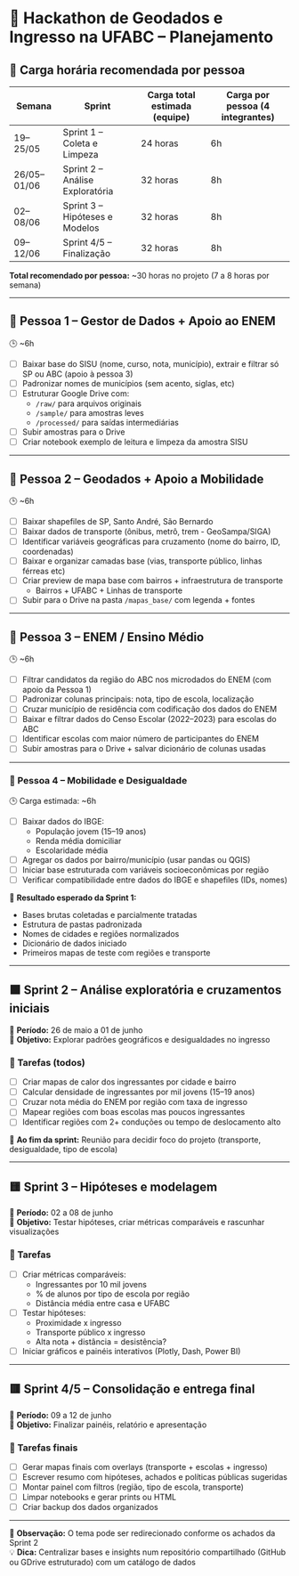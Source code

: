# 🧠 Hackathon de Geodados e Ingresso na UFABC – Planejamento

## 📅 Carga horária recomendada por pessoa

| Semana       | Sprint                          | Carga total estimada (equipe) | Carga por pessoa (4 integrantes) |
|--------------|----------------------------------|-------------------------------|----------------------------------|
| 19–25/05     | Sprint 1 – Coleta e Limpeza     | 24 horas                      | 6h                               |
| 26/05–01/06  | Sprint 2 – Análise Exploratória | 32 horas                      | 8h                               |
| 02–08/06     | Sprint 3 – Hipóteses e Modelos  | 32 horas                      | 8h                               |
| 09–12/06     | Sprint 4/5 – Finalização        | 32 horas                      | 8h                               |

**Total recomendado por pessoa:** ~30 horas no projeto (7 a 8 horas por semana)

---

## 👤 Pessoa 1 – Gestor de Dados + Apoio ao ENEM
🕒 ~6h
- [ ] Baixar base do SISU (nome, curso, nota, município), extrair e filtrar só SP ou ABC (apoio à pessoa 3)
- [ ] Padronizar nomes de municípios (sem acento, siglas, etc)
- [ ] Estruturar Google Drive com:  
  - `/raw/` para arquivos originais  
  - `/sample/` para amostras leves  
  - `/processed/` para saídas intermediárias  
- [ ] Subir amostras para o Drive
- [ ] Criar notebook exemplo de leitura e limpeza da amostra SISU  

---

## 👤 Pessoa 2 – Geodados + Apoio a Mobilidade  
🕒 ~6h
- [ ] Baixar shapefiles de SP, Santo André, São Bernardo  
- [ ] Baixar dados de transporte (ônibus, metrô, trem - GeoSampa/SIGA)  
- [ ] Identificar variáveis geográficas para cruzamento (nome do bairro, ID, coordenadas)  
- [ ] Baixar e organizar camadas base (vias, transporte público, linhas férreas etc)  
- [ ] Criar preview de mapa base com bairros + infraestrutura de transporte
  - Bairros + UFABC + Linhas de transporte  
- [ ] Subir para o Drive na pasta `/mapas_base/` com legenda + fontes  

---

## 👤 Pessoa 3 – ENEM / Ensino Médio 
🕒 ~6h
- [ ] Filtrar candidatos da região do ABC nos microdados do ENEM (com apoio da Pessoa 1)  
- [ ] Padronizar colunas principais: nota, tipo de escola, localização
- [ ] Cruzar município de residência com codificação dos dados do ENEM  
- [ ] Baixar e filtrar dados do Censo Escolar (2022–2023) para escolas do ABC  
- [ ] Identificar escolas com maior número de participantes do ENEM
- [ ] Subir amostras para o Drive + salvar dicionário de colunas usadas  

---

### 👤 Pessoa 4 – Mobilidade e Desigualdade  
🕒 Carga estimada: ~6h  
- [ ] Baixar dados do IBGE:  
  - População jovem (15–19 anos)  
  - Renda média domiciliar  
  - Escolaridade média  
- [ ] Agregar os dados por bairro/município (usar pandas ou QGIS)  
- [ ] Iniciar base estruturada com variáveis socioeconômicas por região  
- [ ] Verificar compatibilidade entre dados do IBGE e shapefiles (IDs, nomes)

📌 **Resultado esperado da Sprint 1:**
- Bases brutas coletadas e parcialmente tratadas
- Estrutura de pastas padronizada
- Nomes de cidades e regiões normalizados
- Dicionário de dados iniciado
- Primeiros mapas de teste com regiões e transporte

----

## 🟩 Sprint 2 – Análise exploratória e cruzamentos iniciais
📆 **Período:** 26 de maio a 01 de junho  
🎯 **Objetivo:** Explorar padrões geográficos e desigualdades no ingresso

### 🔹 Tarefas (todos)

- [ ] Criar mapas de calor dos ingressantes por cidade e bairro
- [ ] Calcular densidade de ingressantes por mil jovens (15–19 anos)
- [ ] Cruzar nota média do ENEM por região com taxa de ingresso
- [ ] Mapear regiões com boas escolas mas poucos ingressantes
- [ ] Identificar regiões com 2+ conduções ou tempo de deslocamento alto

📍 **Ao fim da sprint:** Reunião para decidir foco do projeto (transporte, desigualdade, tipo de escola)

---

## 🟨 Sprint 3 – Hipóteses e modelagem
📆 **Período:** 02 a 08 de junho  
🎯 **Objetivo:** Testar hipóteses, criar métricas comparáveis e rascunhar visualizações

### 🔹 Tarefas

- [ ] Criar métricas comparáveis:
  - Ingressantes por 10 mil jovens
  - % de alunos por tipo de escola por região
  - Distância média entre casa e UFABC
- [ ] Testar hipóteses:
  - Proximidade x ingresso
  - Transporte público x ingresso
  - Alta nota + distância = desistência?
- [ ] Iniciar gráficos e painéis interativos (Plotly, Dash, Power BI)

---

## 🟥 Sprint 4/5 – Consolidação e entrega final
📆 **Período:** 09 a 12 de junho  
🎯 **Objetivo:** Finalizar painéis, relatório e apresentação

### 🔹 Tarefas finais

- [ ] Gerar mapas finais com overlays (transporte + escolas + ingresso)
- [ ] Escrever resumo com hipóteses, achados e políticas públicas sugeridas
- [ ] Montar painel com filtros (região, tipo de escola, transporte)
- [ ] Limpar notebooks e gerar prints ou HTML
- [ ] Criar backup dos dados organizados

---

🧩 **Observação:** O tema pode ser redirecionado conforme os achados da Sprint 2  
💡 **Dica:** Centralizar bases e insights num repositório compartilhado (GitHub ou GDrive estruturado) com um catálogo de dados

